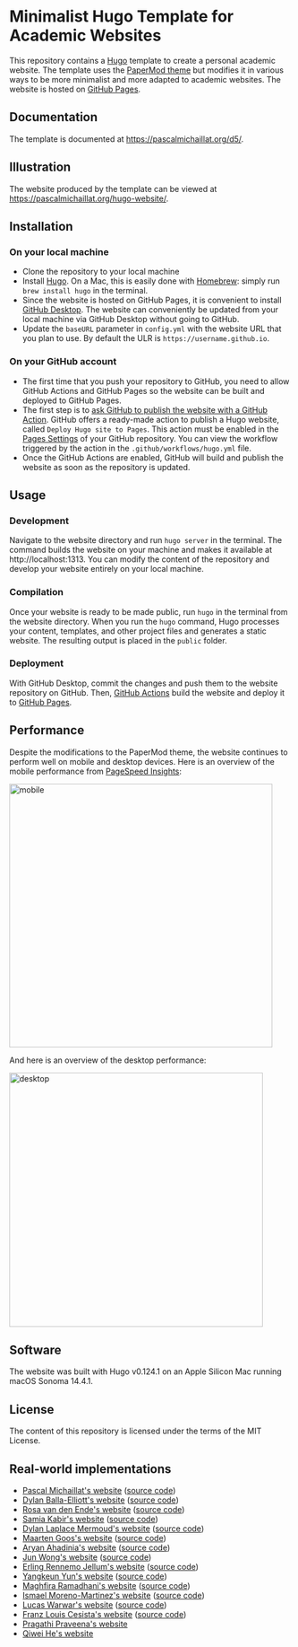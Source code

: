 # Minimalist Hugo Template for Academic Websites

This repository contains a [Hugo](https://github.com/gohugoio/hugo) template to create a personal academic website. The template uses the [PaperMod theme](https://github.com/adityatelange/hugo-PaperMod) but modifies it in various ways to be more minimalist and more adapted to academic websites. The website is hosted on [GitHub Pages](https://docs.github.com/en/pages/getting-started-with-github-pages/about-github-pages).

## Documentation

The template is documented at https://pascalmichaillat.org/d5/.

## Illustration

The website produced by the template can be viewed at https://pascalmichaillat.org/hugo-website/.

## Installation

### On your local machine

+ Clone the repository to your local machine
+ Install [Hugo](https://gohugo.io/installation/). On a Mac, this is easily done with [Homebrew](https://brew.sh): simply run `brew install hugo` in the terminal.
+ Since the website is hosted on GitHub Pages, it is convenient to install [GitHub Desktop](https://desktop.github.com). The website can conveniently be updated from your local machine via GitHub Desktop without going to GitHub.
+ Update the `baseURL` parameter in `config.yml` with the website URL that you plan to use. By default the ULR is `https://username.github.io`.

### On your GitHub account

+ The first time that you push your repository to GitHub, you need to allow GitHub Actions and GitHub Pages so the website can be built and deployed to GitHub Pages.
+ The first step is to [ask GitHub to publish the website with a GitHub Action](https://docs.github.com/en/pages/getting-started-with-github-pages/configuring-a-publishing-source-for-your-github-pages-site#publishing-with-a-custom-github-actions-workflow).  GitHub offers a ready-made action to publish a Hugo website, called `Deploy Hugo site to Pages`. This action must be enabled in the [Pages Settings](https://github.com/pmichaillat/hugo-website/settings/pages) of your GitHub repository. You can view the workflow triggered by the action in the `.github/workflows/hugo.yml` file.
+ Once the GitHub Actions are enabled, GitHub will build and publish the website as soon as the repository is updated. 

## Usage

### Development

Navigate to the website directory and run `hugo server` in the terminal. The command builds the website on your machine and makes it available at http://localhost:1313. You can modify the content of the repository and develop your website entirely on your local machine.

### Compilation

Once your website is ready to be made public, run `hugo` in the terminal from the website directory. When you run the `hugo` command, Hugo processes your content, templates, and other project files and generates a static website. The resulting output is placed in the `public` folder.

### Deployment

With GitHub Desktop, commit the changes and push them to the website repository on GitHub. Then, [GitHub Actions](https://github.com/pmichaillat/hugo-website/actions/workflows/hugo.yml) build the website and deploy it to [GitHub Pages](https://github.com/pmichaillat/hugo-website/deployments/github-pages).

## Performance

Despite the modifications to the PaperMod theme, the website continues to perform well on mobile and desktop devices. Here is an overview of the mobile performance from [PageSpeed Insights](https://pagespeed.web.dev/):

<img width="470" alt="mobile" src="https://github.com/pmichaillat/hugo-website/assets/85443660/1488df3e-19bb-4f9f-8a86-11f361414d92">

And here is an overview of the desktop performance:

<img width="453" alt="desktop" src="https://github.com/pmichaillat/pmichaillat.github.io/assets/85443660/eff134d2-6097-4bc2-bfd7-4f5c18571789">

## Software

The website was built with Hugo v0.124.1 on an Apple Silicon Mac running macOS Sonoma 14.4.1.

## License

The content of this repository is licensed under the terms of the MIT License.

## Real-world implementations

+ [Pascal Michaillat's website](https://pascalmichaillat.org/) ([source code](https://github.com/pmichaillat/pmichaillat.github.io))
+ [Dylan Balla-Elliott's website](https://www.dballaelliott.com) ([source code](https://github.com/dballaelliott/site))
+ [Rosa van den Ende's website](https://rosavandenende.github.io) ([source code](https://github.com/rosavandenende/rosavandenende.github.io))
+ [Samia Kabir's website](https://samiakabir.com) ([source code](https://github.com/SamiaKabir/samiakabir.github.io))
+ [Dylan Laplace Mermoud's website](https://dylanlaplacemermoud.github.io) ([source code](https://github.com/DylanLaplaceMermoud/dylanlaplacemermoud.github.io))
+ [Maarten Goos's website](https://maartengoos.com) ([source code](https://github.com/MaartenGoos/website))
+ [Aryan Ahadinia's website](https://aryanahadinia.github.io) ([source code](https://github.com/AryanAhadinia/AryanAhadinia.github.io))
+ [Jun Wong's website](https://junwong.org) ([source code](https://github.com/junwong97/junwong97.github.io))
+ [Erling Rennemo Jellum's website](https://erlingrj.github.io) ([source code](https://github.com/erlingrj/erlingrj.github.io))
+ [Yangkeun Yun's website](https://yangkeunyun.github.io) ([source code](https://github.com/yangkeunyun/yangkeunyun.github.io))
+ [Maghfira Ramadhani's website](https://maghfiraer.github.io) ([source code](https://github.com/maghfiraer/maghfiraer.github.io))
+ [Ismael Moreno-Martinez's website](https://ismaelmorenomartinez.eu) ([source code](https://github.com/ismaelmorenomartinez/ismaelmorenomartinez.github.io))
+ [Lucas Warwar's website](https://lucaswarwar.github.io) ([source code](https://github.com/lucaswarwar/lucaswarwar.github.io))
+ [Franz Louis Cesista's website](https://leloykun.github.io) ([source code](https://github.com/leloykun/leloykun.github.io))
+ [Pragathi Praveena's website](https://pragathipraveena.com)
+ [Qiwei He's website](https://www.qiwei-he.com)

